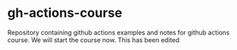 # gh-actions-course
Repository containing github actions examples and notes for github actions course.
We will start the course now. 
This has been edited 
